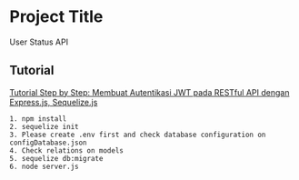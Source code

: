 # Project Title

User Status API


## Tutorial

[Tutorial Step by Step: Membuat Autentikasi JWT pada RESTful API dengan Express.js, Sequelize.js](https://medium.com/@nico26deo)

    1. npm install
    2. sequelize init
    3. Please create .env first and check database configuration on configDatabase.json 
    4. Check relations on models
    5. sequelize db:migrate
    6. node server.js